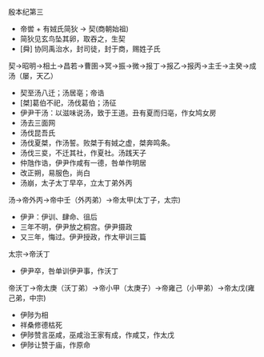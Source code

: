殷本纪第三
* 帝喾 + 有娀氏简狄 -> 契(商朝始祖)
* 简狄见玄鸟坠其卵，取吞之，生契
* [舜] 协同禹治水，封司徒，封于商，赐姓子氏

契->昭明->相土->昌若->曹圉->冥->振->微->报丁->报乙->报丙->主壬->主癸->成汤（屡，天乙）
* 契至汤八迁；汤居亳；帝诰
* [桀]葛伯不祀，汤伐葛伯；汤征
* 伊尹干汤：以滋味说汤，致于王道。丑有夏而归亳，作女鸠女房
* 汤去三面网
* 汤伐昆吾氏
* 汤伐夏桀，作汤誓。败桀于有娀之虚，桀奔鸣条。
* 汤伐三㚇，不迁其社，作夏社。汤践天子
* 仲虺作诰，伊尹作咸有一德，咎单作明居
* 改正朔，易服色，尚白
* 汤崩，太子太丁早卒，立太丁弟外丙

汤->帝外丙->帝中壬（外丙弟）->帝太甲(太丁子，太宗)
* 伊尹：伊训、肆命、徂后
* 三年不明，伊尹放之桐宫。伊尹摄政
* 又三年，悔过。伊尹授政，作太甲训三篇

太宗->帝沃丁
* 伊尹卒，咎单训伊尹事，作沃丁

帝沃丁->帝太庚（沃丁弟）->帝小甲（太庚子）->帝雍己（小甲弟）->帝太戊(雍己弟，中宗)
* 伊陟为相
* 祥桑修德枯死
* 伊陟赞言巫咸，巫咸治王家有成，作咸艾，作太戊
* 伊陟让赞于庙，作原命